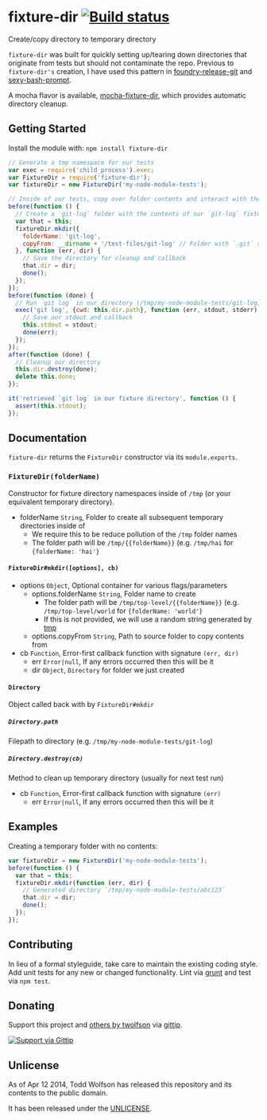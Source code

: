 # fixture-dir [![Build status](https://travis-ci.org/twolfson/fixture-dir.png?branch=master)](https://travis-ci.org/twolfson/fixture-dir)

Create/copy directory to temporary directory

`fixture-dir` was built for quickly setting up/tearing down directories that originate from tests but should not contaminate the repo. Previous to `fixture-dir's` creation, I have used this pattern in [foundry-release-git][] and [sexy-bash-prompt][].

[foundry-release-git]: https://github.com/twolfson/foundry-release-git/blob/1.0.1/test/utils/fixtures.js
[sexy-bash-prompt]: https://github.com/twolfson/sexy-bash-prompt/blob/0.21.0/test/prompt_test.sh#L8-L19

A mocha flavor is available, [mocha-fixture-dir][], which provides automatic directory cleanup.

[mocha-fixture-dir]: https://github.com/twolfson/mocha-fixture-dir

## Getting Started
Install the module with: `npm install fixture-dir`

```javascript
// Generate a tmp namespace for our tests
var exec = require('child_process').exec;
var FixtureDir = require('fixture-dir');
var fixtureDir = new FixtureDir('my-node-module-tests');

// Inside of our tests, copy over folder contents and interact with them
before(function () {
  // Create a `git-log` folder with the contents of our `git-log` fixture
  var that = this;
  fixtureDir.mkdir({
    folderName: 'git-log',
    copyFrom: __dirname + '/test-files/git-log' // Folder with `.git` activity
  }, function (err, dir) {
    // Save the directory for cleanup and callback
    that.dir = dir;
    done();
  });
});
before(function (done) {
  // Run `git log` in our directory (/tmp/my-node-module-tests/git-log)
  exec('git log', {cwd: this.dir.path}, function (err, stdout, stderr) {
    // Save our stdout and callback
    this.stdout = stdout;
    done(err);
  });
});
after(function (done) {
  // Cleanup our directory
  this.dir.destroy(done);
  delete this.done;
});

it('retrieved `git log` in our fixture directory', function () {
  assert(this.stdout);
});
```

## Documentation
`fixture-dir` returns the `FixtureDir` constructor via its `module.exports`.

### `FixtureDir(folderName)`
Constructor for fixture directory namespaces inside of `/tmp` (or your equivalent temporary directory).

- folderName `String`, Folder to create all subsequent temporary directories inside of
    - We require this to be reduce pollution of the `/tmp` folder names
    - The folder path will be `/tmp/{{folderName}}` (e.g. `/tmp/hai` for `{folderName: 'hai'}`

#### `FixtureDir#mkdir([options], cb)`
- options `Object`, Optional container for various flags/parameters
    - options.folderName `String`, Folder name to create
        - The folder path will be `/tmp/top-level/{{folderName}}` (e.g. `/tmp/top-level/world` for `{folderName: 'world'}`
        - If this is not provided, we will use a random string generated by [tmp][]
    - options.copyFrom `String`, Path to source folder to copy contents from
- cb `Function`, Error-first callback function with signature `(err, dir)`
    - err `Error|null`, If any errors occurred then this will be it
    - dir `Object`, `Directory` for folder we just created

[tmp]: https://github.com/raszi/node-tmp

#### `Directory`
Object called back with by `FixtureDir#mkdir`

##### `Directory.path`
Filepath to directory (e.g. `/tmp/my-node-module-tests/git-log`)

##### `Directory.destroy(cb)`
Method to clean up temporary directory (usually for next test run)

- cb `Function`, Error-first callback function with signature `(err)`
    - err `Error|null`, If any errors occurred then this will be it

## Examples
Creating a temporary folder with no contents:

```js
var fixtureDir = new FixtureDir('my-node-module-tests');
before(function () {
  var that = this;
  fixtureDir.mkdir(function (err, dir) {
    // Generated directory `/tmp/my-node-module-tests/abc123`
    that.dir = dir;
    done();
  });
});
```

## Contributing
In lieu of a formal styleguide, take care to maintain the existing coding style. Add unit tests for any new or changed functionality. Lint via [grunt](https://github.com/gruntjs/grunt) and test via `npm test`.

## Donating
Support this project and [others by twolfson][gittip] via [gittip][].

[![Support via Gittip][gittip-badge]][gittip]

[gittip-badge]: https://rawgithub.com/twolfson/gittip-badge/master/dist/gittip.png
[gittip]: https://www.gittip.com/twolfson/

## Unlicense
As of Apr 12 2014, Todd Wolfson has released this repository and its contents to the public domain.

It has been released under the [UNLICENSE][].

[UNLICENSE]: UNLICENSE
